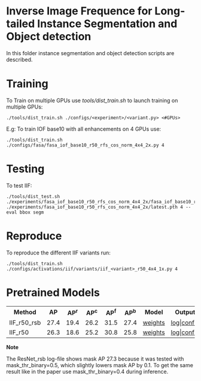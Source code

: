 <h1> Inverse Image Frequence for Long-tailed Instance Segmentation and Object detection </h1>

In this folder instance segmentation and object detection scripts are described.

<h1>Training</h1>
To Train on multiple GPUs use <i>tools/dist_train.sh</i> to launch training on multiple GPUs:

```
./tools/dist_train.sh ./configs/<experiment>/<variant.py> <#GPUs>
```

E.g: To train IOF base10 with all enhancements on 4 GPUs use:
```
./tools/dist_train.sh ./configs/fasa/fasa_iof_base10_r50_rfs_cos_norm_4x4_2x.py 4
```

<h1>Testing</h1>

To test IIF:
```
./tools/dist_test.sh ./experiments/fasa_iof_base10_r50_rfs_cos_norm_4x4_2x/fasa_iof_base10_r50_rfs_cos_norm_4x4_2x.py ./experiments/fasa_iof_base10_r50_rfs_cos_norm_4x4_2x/latest.pth 4 --eval bbox segm
```


<h1>Reproduce</h1>
To reproduce the different IIF variants run:

```
./tools/dist_train.sh ./configs/activations/iif/variants/iif_<variant>_r50_4x4_1x.py 4
```

<h1>Pretrained Models</h1>
<table style="float: center; margin-right: 10px;">
    <tr>
        <th>Method</th>
        <th>AP</th>
        <th>AP<sup>r</sup></th>
        <th>AP<sup>c</sup></th>
        <th>AP<sup>f</sup></th>
        <th>AP<sup>b</sup></th>
        <th>Model</th>
        <th>Output</th>
    </tr>
    <tr>
        <td>IIF_r50_rsb</td>
        <td>27.4</td>
        <td>19.4</td>
        <td>26.2</td>
        <td>31.5</td>
        <td>27.4</td>
        <td><a href="https://www.dropbox.com/scl/fi/ba2v7tb1d9lwyecesplnp/epoch_12.pth?rlkey=98vnto2dm0npu5a148b4twj4g&dl=0">weights</a></td>
        <td><a href="https://www.dropbox.com/scl/fi/4k6jyvblibolvcbpbwuw7/20220701_140348.log?rlkey=np2mzz3ycsnn5f4m0ge31xz66&dl=0">log</a>|<a href="https://www.dropbox.com/scl/fi/iu6h25c3hmcgxwsuwe120/fasa_iof_base10_giou16_r50_rfs_cos_norm_4x4_1x_rsb.py?rlkey=su3mfo8fn7np283x88w32z08k&dl=0">config</a></td>
    </tr>
    <tr>
        <td>IIF_r50</td>
        <td>26.3</td>
        <td>18.6</td>
        <td>25.2</td>
        <td>30.8</td>
        <td>25.8</td>
        <td><a href="https://drive.google.com/file/d/17djufBgqYNLq3_BksTT_XDw9cIunyxaa/view?usp=sharing">weights</a></td>
        <td><a href="https://drive.google.com/file/d/1IwL51w9cm5Kb2L861F1fijBp-xyMLghY/view?usp=sharing">log</a>|<a href="https://drive.google.com/file/d/1A7hl4FLKOAlQKqohVN_RZ3_4RsHn4xM_/view?usp=sharing">config</a></td>
    </tr>
</table>
<b>Note</b><p>The ResNet_rsb log-file shows mask AP 27.3 because it was tested with mask_thr_binary=0.5, which slightly lowers mask AP by 0.1. To get the same result like in the paper use mask_thr_binary=0.4 during inference.</p>
